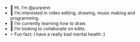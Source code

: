 - 👋 Hi, I’m @purpenn
- 👀 I’m interested in video editing, drawing, music making and programming.
- 🌱 I’m currently learning how to draw.
- 💞️ I’m looking to collaborate on edits.
- ⚡ Fun fact: I have a really bad mental health :)

<!---
purpenn/purpenn is a ✨ special ✨ repository because its `README.md` (this file) appears on your GitHub profile.
You can click the Preview link to take a look at your changes.
--->

